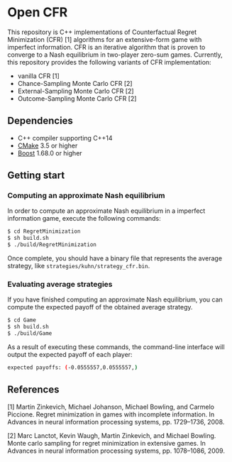 # Open CFR
This repository is C++ implementations of Counterfactual Regret Minimization (CFR) [1] algorithms for an extensive-form game with imperfect information.
CFR is an iterative algorithm that is proven to converge to a Nash equilibrium in two-player zero-sum games.
Currently, this repository provides the following variants of CFR implementation:

* vanilla CFR [1]
* Chance-Sampling Monte Carlo CFR [2]
* External-Sampling Monte Carlo CFR [2]
* Outcome-Sampling Monte Carlo CFR [2]

## Dependencies
* C++ compiler supporting C++14
* [CMake](https://cmake.org/) 3.5 or higher
* [Boost](https://www.boost.org/) 1.68.0 or higher

## Getting start
### Computing an approximate Nash equilibrium
In order to compute an approximate Nash equilibrium in a imperfect information game, execute the following commands:

```bash
$ cd RegretMinimization
$ sh build.sh
$ ./build/RegretMinimization
```

Once complete, you should have a binary file that represents the average strategy, like `strategies/kuhn/strategy_cfr.bin`.

### Evaluating average strategies
If you have finished computing an approximate Nash equilibrium, you can compute the expected payoff of the obtained average strategy.

```bash
$ cd Game
$ sh build.sh
$ ./build/Game
```

As a result of executing these commands, the command-line interface will output the expected payoff of each player:

```bash
expected payoffs: (-0.0555557,0.0555557,)
```

## References
[1] Martin Zinkevich, Michael Johanson, Michael Bowling, and Carmelo Piccione. Regret minimization in games with incomplete information. In Advances in neural information processing systems, pp. 1729–1736, 2008.

[2] Marc Lanctot, Kevin Waugh, Martin Zinkevich, and Michael Bowling. Monte carlo sampling for regret minimization in extensive games. In Advances in neural information processing systems, pp. 1078–1086, 2009.
